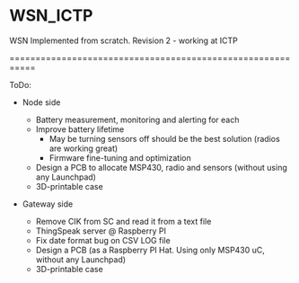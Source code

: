 # WSN_ICTP
WSN Implemented from scratch. Revision 2 - working at ICTP

===========================================================

ToDo:
+ Node side
  - Battery measurement, monitoring and alerting for each 
  - Improve battery lifetime
    * May be turning sensors off should be the best solution (radios are working great)
    * Firmware fine-tuning and optimization
  - Design a PCB to allocate MSP430, radio and sensors (without using any Launchpad)
  - 3D-printable case


+ Gateway side
  - Remove CIK from SC and read it from a text file
  - ThingSpeak server @ Raspberry PI
  - Fix date format bug on CSV LOG file
  - Design a PCB (as a Raspberry PI Hat. Using only MSP430 uC, without any Launchpad)
  - 3D-printable case
